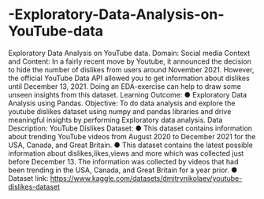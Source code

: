 # -Exploratory-Data-Analysis-on-YouTube-data

Exploratory Data Analysis on YouTube data. Domain: Social media Context and Content: In a fairly recent move by Youtube, it announced the decision to hide the
number of dislikes from users around November 2021. However, the official YouTube Data API allowed you to get information about dislikes until December 13, 2021. Doing an EDA-exercise can help to draw some unseen
insights from this dataset.
Learning Outcome: ● Exploratory Data Analysis using Pandas.
Objective: To do data analysis and explore the youtube dislikes dataset using numpy and pandas libraries and drive
meaningful insights by performing Exploratory data analysis.
Data Description: YouTube Dislikes Dataset:
● This dataset contains information about trending YouTube videos from August 2020 to December 2021
for the USA, Canada, and Great Britain.
● This dataset contains the latest possible information about dislikes,likes,views and more which was
collected just before December 13. The information was collected by videos that had been trending in
the USA, Canada, and Great Britain for a year prior. ● Dataset link: https://www.kaggle.com/datasets/dmitrynikolaev/youtube-dislikes-dataset
